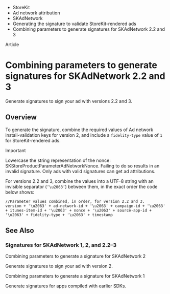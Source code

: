 

- StoreKit
- Ad network attribution
- SKAdNetwork
- Generating the signature to validate StoreKit-rendered ads
-  Combining parameters to generate signatures for SKAdNetwork 2.2 and 3 

Article

# Combining parameters to generate signatures for SKAdNetwork 2.2 and 3

Generate signatures to sign your ad with versions 2.2 and 3.

## Overview

To generate the signature, combine the required values of Ad network install-validation keys for version 2, and include a `fidelity-type` value of `1` for StoreKit-rendered ads.

Important

Lowercase the string representation of the nonce: SKStoreProductParameterAdNetworkNonce. Failing to do so results in an invalid signature. Only ads with valid signatures can get ad attributions.

For versions 2.2 and 3, combine the values into a UTF-8 string with an invisible separator (`‘\u2063’`) between them, in the exact order the code below shows:

```
//Parameter values combined, in order, for version 2.2 and 3.
version + '\u2063' + ad-network-id + '\u2063' + campaign-id + '\u2063' + itunes-item-id + '\u2063' + nonce + '\u2063' + source-app-id + '\u2063' + fidelity-type + '\u2063' + timestamp

```

## See Also

### Signatures for SKAdNetwork 1, 2, and 2.2–3

Combining parameters to generate a signature for SKAdNetwork 2

Generate signatures to sign your ad with version 2.

Combining parameters to generate a signature for SKAdNetwork 1

Generate signatures for apps compiled with earlier SDKs.

